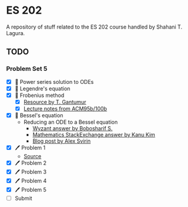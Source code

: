 # ES 202

A repository of stuff related to the ES 202 course handled by Shahani T. Lagura.

## TODO

### Problem Set 5

- [x] :book: Power series solution to ODEs
- [x] :book: Legendre's equation
- [x] :book: Frobenius method
  - [x] [Resource by T. Gantumur](https://www.math.mcgill.ca/gantumur/math315w14/downloads/frobenius.pdf)
  - [x] [Lecture notes from ACM95b/100b](http://www.its.caltech.edu/~esp/acm95b/frobenius.pdf)
- [x] :book: Bessel's equation
  - Reducing an ODE to a Bessel equation
    - [Wyzant answer by Bobosharif S.](https://www.wyzant.com/resources/answers/479575/how_to_reduce_a_second_order_differential_equation_to_bessels_equation)
    - [Mathematics StackExchange answer by Kanu Kim](https://math.stackexchange.com/a/2772376)
    - [Blog post by Alex Svirin](https://www.math24.net/bessel-differential-equation)
- [x] :pen: Problem 1
  - [Source](https://socratic.org/questions/how-do-you-use-power-series-to-solve-the-differential-equation-y-2xy-y-0)
- [x] :pen: Problem 2
- [x] :pen: Problem 3
- [x] :pen: Problem 4
- [x] :pen: Problem 5
- [ ] Submit
